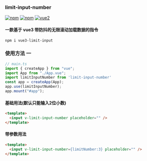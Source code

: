 ### limit-input-number

[![npm](https://img.shields.io/npm/v/vue3-limit-input.svg)](https://www.npmjs.com/package/vue3-limit-input)
[![npm](https://img.shields.io/npm/dw/vue3-limit-input.svg)](https://npmtrends.com/vue3-limit-input)
[![vue2](https://img.shields.io/badge/vue-3.x-brightgreen.svg)](https://vuejs.org/)

#### 一款基于 vue3 带防抖的无限滚动加载数据的指令

```npm
npm i vue3-limit-input
```

### 使用方法 一

```ts
// main.ts
import { createApp } from "vue";
import App from "./App.vue";
import limitInputNumber from 'limit-input-number'
const app = createApp(App);
app.use(limitInputNumber);
app.mount("#app");
```

#### 基础用法(默认只能输入2位小数)
```html
<template>
  <input v-limit-input-number placeholder="" />
</template>
```

#### 带参数用法
```html
<template>
  <input v-limit-input-number={limitNumber:3} placeholder="" />
</template>
```
